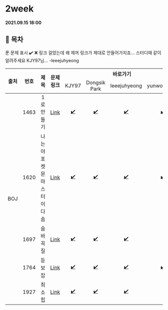 # 2week

**2021.09.15 18:00**

## :bookmark_tabs: 목차

푼 문제 표시 ✔️ ❌
링크 걸었는데 왜 제꺼 링크가 제대로 안들어가지죠... 스터디때 같이 알려주세요 KJY97님... -leeejuhyeong

<table>
    <thead align="center">
        <tr>
            <th rowspan ="2" >출처</th>
            <th rowspan ="2">번호</th>
            <th rowspan ="2">제목</th>
            <th rowspan ="2">문제링크</th>
            <th colspan ="4">바로가기</th>
        </tr>
         <tr>
            <td>KJY97</td>
            <td>Dongsik Park</td>
            <td>leeejuhyeong</td>
            <td>yunwonjeong</td>
        </tr>
    </thead>
    <tbody  align="center">
    	<tr>
    		<td rowspan="5">BOJ</td>
    		<td>1463</td>
    		<td>1로 만들기</td>
    		<td><a href="https://www.acmicpc.net/problem/1463">Link</a></td>
            <td><a href="KJY97/BOJ_1463.java">✔️</a></td>
            <td><a href="DONGSIIK/1463.java">✔️</a></td>
            <td><a href="leeejuhyeong/algo_1463_이주형.java">✔️</a></td>
            <td><a href="yunwonjeong/1463.java">✔️</a></td>
    	</tr>
    	<tr>
    		<td>1620</td>
    		<td>나는야 포켓몬 마스터 이다솜</td>
    		<td><a href="https://www.acmicpc.net/problem/1620">Link</a></td>
    		<td><a href="KJY97/BOJ_1620.java">✔️</a></td>
    		<td><a href="DONGSIIK/1620.java">✔️</a></td>
    		<td><a href="leeejuhyeong/algo_1620_이주형.java">✔️</a></td>
    		<td><a href="yunwonjeong/1620.java">✔️</a></td>
    	</tr>
      <tr>
    		<td>1697</td>
    		<td>숨바꼭질</td>
    		<td><a href="https://www.acmicpc.net/problem/1697">Link</a></td>
    		<td><a href="KJY97/BOJ_1697.java">✔️</a></td>
    		<td><a href="DONGSIIK/1697.java">✔️</a></td>
    		<td><a href="leeejuhyeong/algo_1697_이주형.java">✔️</a></td>
    		<td><a href=""> </a></td>
    	</tr>
      <tr>
    		<td>1764</td>
    		<td>듣보잡</td>
    		<td><a href="https://www.acmicpc.net/problem/1764">Link</a></td>
    		<td><a href="KJY97/BOJ_1764.java">✔️</a></td>
    		<td><a href="DONGSIIK/1764.java">✔️</a></td>
    		<td><a href="leeejuhyeong/algo_1764_이주형.java">✔️</a></td>
    		<td><a href="yunwonjeong/1764.a">✔️</a></td>
    	</tr>
      <tr>
    		<td>1927</td>
    		<td>최소 힙</td>
    		<td><a href="https://www.acmicpc.net/problem/1927">Link</a></td>
    		<td><a href="KJY97/BOJ_1927.java">✔️ </a></td>
    		<td><a href="DONGSIIK/1927.java">✔️</a></td>
    		<td><a href="leeejuhyeong/algo_1927_이주형.java">✔️</a></td>
    		<td><a href=""> </a></td>
    	</tr>
    </tbody>
</table>



